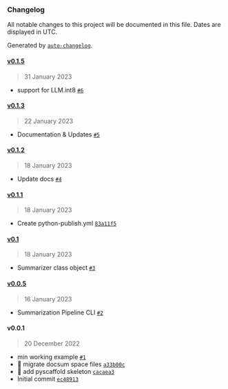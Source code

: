### Changelog

All notable changes to this project will be documented in this file. Dates are displayed in UTC.

Generated by [`auto-changelog`](https://github.com/CookPete/auto-changelog).

#### [v0.1.5](https://github.com/pszemraj/textsum/compare/v0.1.3...v0.1.5)

> 31 January 2023

- support for LLM.int8 [`#6`](https://github.com/pszemraj/textsum/pull/6)

#### [v0.1.3](https://github.com/pszemraj/textsum/compare/v0.1.2...v0.1.3)

> 22 January 2023

- Documentation & Updates [`#5`](https://github.com/pszemraj/textsum/pull/5)

#### [v0.1.2](https://github.com/pszemraj/textsum/compare/v0.1.1...v0.1.2)

> 18 January 2023

- Update docs [`#4`](https://github.com/pszemraj/textsum/pull/4)

#### [v0.1.1](https://github.com/pszemraj/textsum/compare/v0.1...v0.1.1)

> 18 January 2023

- Create python-publish.yml [`83a11f5`](https://github.com/pszemraj/textsum/commit/83a11f583650fd9e11578d502c605fa9d6e70103)

#### [v0.1](https://github.com/pszemraj/textsum/compare/v0.0.5...v0.1)

> 18 January 2023

- Summarizer class object [`#3`](https://github.com/pszemraj/textsum/pull/3)

#### [v0.0.5](https://github.com/pszemraj/textsum/compare/v0.0.1...v0.0.5)

> 16 January 2023

- Summarization Pipeline CLI [`#2`](https://github.com/pszemraj/textsum/pull/2)

#### v0.0.1

> 20 December 2022

- min working example [`#1`](https://github.com/pszemraj/textsum/pull/1)
- 🚚 migrate docsum space files [`a33b00c`](https://github.com/pszemraj/textsum/commit/a33b00c676add7db63a163b37f6ca6dba61d646b)
- 🎉 add pyscaffold skeleton [`cacaea3`](https://github.com/pszemraj/textsum/commit/cacaea3840ac620dedfcbdce8f92ae023fbf161b)
- Initial commit [`ec48913`](https://github.com/pszemraj/textsum/commit/ec48913456d314908838db7574183e21e698a066)
